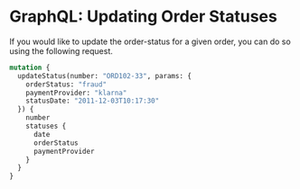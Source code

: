# GraphQL: Updating Order Statuses

If you would like to update the order-status for a given order, you can do so using the following request.

```graphql
mutation {
  updateStatus(number: "ORD102-33", params: {
    orderStatus: "fraud"
    paymentProvider: "klarna"
    statusDate: "2011-12-03T10:17:30"
  }) {
    number
    statuses {
      date
      orderStatus
      paymentProvider
    }
  }
}
```

